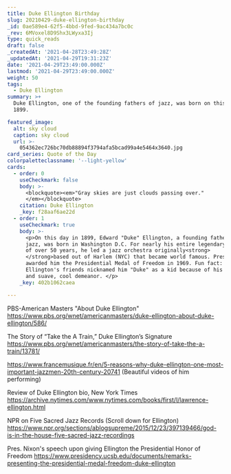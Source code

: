 ```yaml
---
title: Duke Ellington Birthday
slug: 20210429-duke-ellington-birthday
_id: 0ae589e4-62f5-4bbd-9fed-9ac434a7bc0c
_rev: 6MVoxel8D9Shx3LWyxa3Ij
type: quick_reads
draft: false
_createdAt: '2021-04-28T23:49:28Z'
_updatedAt: '2021-04-29T19:31:23Z'
date: '2021-04-29T23:49:00.000Z'
lastmod: '2021-04-29T23:49:00.000Z'
weight: 50
tags:
  - Duke Ellington
summary: >+
  Duke Ellington, one of the founding fathers of jazz, was born on this day in
  1899. 

featured_image:
  alt: sky cloud
  caption: sky cloud
  url: >-
    054362ec726bc70db88894f3794afa5bcad99a4e5464x3640.jpg
card_series: Quote of the Day
colorpaletteclassname: '--light-yellow'
cards:
  - order: 0
    useCheckmark: false
    body: >-
      <blockquote><em>"Gray skies are just clouds passing over."
      </em></blockquote>
    citation: Duke Ellington
    _key: f28aaf6ae22d
  - order: 1
    useCheckmark: true
    body: >-
      <p>On this day in 1899, Edward "Duke" Ellington, a founding father of
      jazz, was born in Washington D.C. For nearly his entire legendary career
      of over 50 years, he led a jazz orchestra originally<strong>
      </strong>based out of Harlem (NYC) that became world famous. Pres. Nixon
      awarded him the Presidential Medal of Freedom in 1969. Fun fact:
      Ellington's friends nicknamed him "Duke" as a kid because of his manners
      and suave, cool demeanor. </p>
    _key: 402b1062caea

---
```

PBS-American Masters "About Duke Ellington" https://www.pbs.org/wnet/americanmasters/duke-ellington-about-duke-ellington/586/ 

The Story of “Take the A Train,” Duke Ellington’s Signature https://www.pbs.org/wnet/americanmasters/the-story-of-take-the-a-train/13781/

https://www.francemusique.fr/en/5-reasons-why-duke-ellington-one-most-important-jazzmen-20th-century-20741 (Beautiful videos of him performing) 

Review of Duke Ellington bio, New York Times https://archive.nytimes.com/www.nytimes.com/books/first/l/lawrence-ellington.html

NPR on Five Sacred Jazz Records (Scroll down for Ellington) https://www.npr.org/sections/ablogsupreme/2015/12/23/397139466/god-is-in-the-house-five-sacred-jazz-recordings

Pres. Nixon's speech upon giving Ellington the Presidential Honor of Freedom https://www.presidency.ucsb.edu/documents/remarks-presenting-the-presidential-medal-freedom-duke-ellington